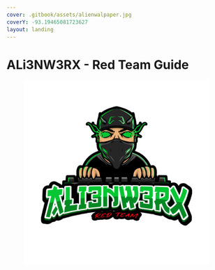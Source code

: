 ```yaml
---
cover: .gitbook/assets/alienwalpaper.jpg
coverY: -93.19465081723627
layout: landing
---
```


# ALi3NW3RX - Red Team Guide

<figure><img src=".gitbook/assets/gaming-logo-maker-featuring-robotic-animal-graphics-1028-el1 (2).png" alt=""><figcaption></figcaption></figure>
